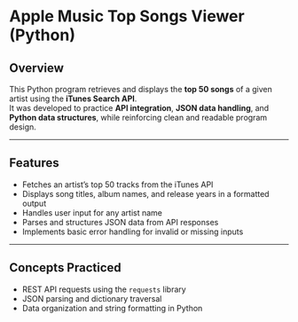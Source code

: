 # Apple Music Top Songs Viewer (Python)

## Overview
This Python program retrieves and displays the **top 50 songs** of a given artist using the **iTunes Search API**.  
It was developed to practice **API integration**, **JSON data handling**, and **Python data structures**, while reinforcing clean and readable program design.

---

## Features
- Fetches an artist’s top 50 tracks from the iTunes API  
- Displays song titles, album names, and release years in a formatted output  
- Handles user input for any artist name  
- Parses and structures JSON data from API responses  
- Implements basic error handling for invalid or missing inputs

---

## Concepts Practiced
- REST API requests using the `requests` library  
- JSON parsing and dictionary traversal  
- Data organization and string formatting in Python
